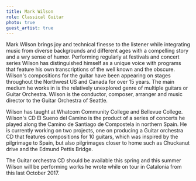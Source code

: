 ```yaml
---
title: Mark Wilson
role: Classical Guitar
photo: true
guest_artist: true
---
```


Mark Wilson brings joy and technical finesse to the listener while integrating music from diverse backgrounds and different ages with a compelling story and a wry sense of humor. Performing regularly at festivals and concert series Wilson has distinguished himself as a unique voice with programs that feature his own transcriptions of the well known and the obscure. Wilson's compositions for the guitar have been appearing on stages throughout the Northwest US and Canada for over 15 years. The main medium he works in is the relatively unexplored genre of multiple guitars or Guitar Orchestra. Wilson is the conductor, composer, arranger and music director to the Guitar Orchestra of Seattle.

Wilson has taught at Whatcom Community College and Bellevue College. Wilson's CD El Sueno del Camino is the product of a series of concerts he played along the Camino de Santiago de Compostela in northern Spain. He is currently working on two projects, one on producing a Guitar orchestra CD that features compositions for 10 guitars, which was inspired by the pilgrimage to Spain, but also pilgrimages closer to home such as Chuckanut drive and the Edmund Pettis Bridge.

The Guitar orchestra CD should be available this spring and this summer Wilson will be performing works he wrote while on tour in Catalonia from this last October 2017. 